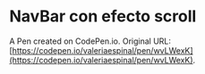 # NavBar con efecto scroll

A Pen created on CodePen.io. Original URL: [https://codepen.io/valeriaespinal/pen/wvLWexK](https://codepen.io/valeriaespinal/pen/wvLWexK).

